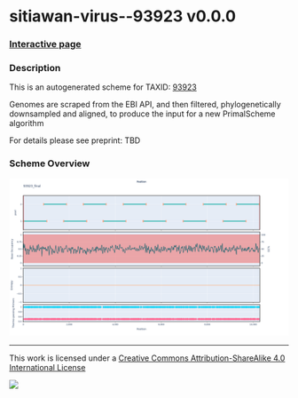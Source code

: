 # sitiawan-virus--93923 v0.0.0

### [Interactive page](https://chrisgkent.github.io/schemes/sitiawan-virus--93923-1000-v0.0.0)

### Description

This is an autogenerated scheme for TAXID: [93923](https://www.ncbi.nlm.nih.gov/Taxonomy/Browser/wwwtax.cgi?mode=Info&id=93923&lvl=3&lin=f&keep=1&srchmode=1&unlock)

Genomes are scraped from the EBI API, and then filtered, phylogenetically downsampled and aligned, to produce the input for a new PrimalScheme algorithm

For details please see preprint: TBD

### Scheme Overview

![Alt text](work/93923_final.png '93923_final.png')

------------------------------------------------------------------------

This work is licensed under a [Creative Commons Attribution-ShareAlike 4.0 International License](http://creativecommons.org/licenses/by-sa/4.0/) 

![](https://i.creativecommons.org/l/by-sa/4.0/88x31.png)